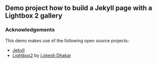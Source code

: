 ## Demo project how to build a Jekyll page with a Lightbox 2 gallery

### Acknowledgements

This demo makes use of the following open source projects:

- [Jekyll](http://jekyllrb.com/)
- [Lightbox2](http://lokeshdhakar.com/projects/lightbox2/) by [Lokesh Dhakar](http://www.lokeshdhakar.com)